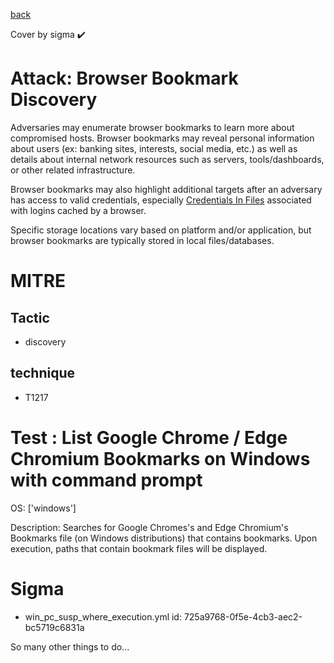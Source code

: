 [back](../index.md)

Cover by sigma :heavy_check_mark: 

# Attack: Browser Bookmark Discovery

 Adversaries may enumerate browser bookmarks to learn more about compromised hosts. Browser bookmarks may reveal personal information about users (ex: banking sites, interests, social media, etc.) as well as details about internal network resources such as servers, tools/dashboards, or other related infrastructure.

Browser bookmarks may also highlight additional targets after an adversary has access to valid credentials, especially [Credentials In Files](https://attack.mitre.org/techniques/T1552/001) associated with logins cached by a browser.

Specific storage locations vary based on platform and/or application, but browser bookmarks are typically stored in local files/databases.

# MITRE
## Tactic
  - discovery

## technique
  - T1217

# Test : List Google Chrome / Edge Chromium Bookmarks on Windows with command prompt

OS: ['windows']

Description: Searches for Google Chromes's and Edge Chromium's Bookmarks file (on Windows distributions) that contains bookmarks.
Upon execution, paths that contain bookmark files will be displayed.


# Sigma
 - win_pc_susp_where_execution.yml id: 725a9768-0f5e-4cb3-aec2-bc5719c6831a


 So many other things to do...